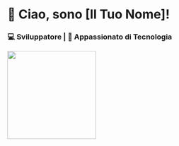 # 👋 Ciao, sono [Il Tuo Nome]!  
### 💻 Sviluppatore | 🚀 Appassionato di Tecnologia  

<img src="https://media.giphy.com/media/qgQUggAC3Pfv687qPC/giphy.gif" width="200" margin="0 auto">


<!--
**claudiopatti/claudiopatti** is a ✨ _special_ ✨ repository because its `README.md` (this file) appears on your GitHub profile.

Here are some ideas to get you started:

- 🔭 I’m currently working on ...
- 🌱 I’m currently learning ...
- 👯 I’m looking to collaborate on ...
- 🤔 I’m looking for help with ...
- 💬 Ask me about ...
- 📫 How to reach me: ...
- 😄 Pronouns: ...
- ⚡ Fun fact: ...
-->
